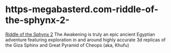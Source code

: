 # https-megabasterd.com-riddle-of-the-sphynx-2-
[ Riddle of the Sphynx 2](https://megabasterd.com/riddle-of-the-sphynx-2/) The Awakening is truly an epic ancient Egyptian adventure featuring exploration in and around highly accurate 3d replicas of the Giza Sphinx and Great Pyramid of Cheops (aka, Khufu)
